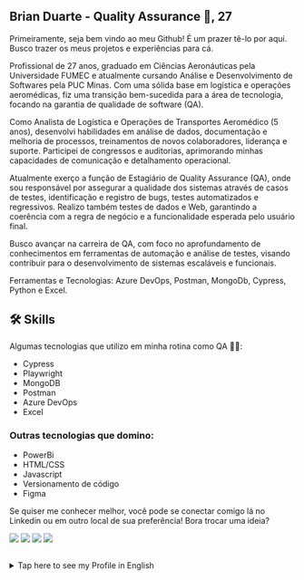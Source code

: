 ## Brian Duarte - Quality Assurance 🐞, 27

Primeiramente, seja bem vindo ao meu Github! É um prazer tê-lo por aqui. Busco trazer os meus projetos e experiências para cá. 

Profissional de 27 anos, graduado em Ciências Aeronáuticas pela Universidade FUMEC e atualmente cursando Análise e Desenvolvimento de Softwares pela PUC Minas. Com uma sólida base em logística e operações aeromédicas, fiz uma transição bem-sucedida para a área de tecnologia, focando na garantia de qualidade de software (QA).

Como Analista de Logística e Operações de Transportes Aeromédico (5 anos), desenvolvi habilidades em análise de dados, documentação e melhoria de processos, treinamentos de novos colaboradores, liderança e suporte. Participei de congressos e auditorias, aprimorando minhas capacidades de comunicação e detalhamento operacional.

Atualmente exerço a função de Estagiário de Quality Assurance (QA), onde sou responsável por assegurar a qualidade dos sistemas através de casos de testes, identificação e registro de bugs, testes automatizados e regressivos. Realizo também testes de dados e Web, garantindo a coerência com a regra de negócio e a funcionalidade esperada pelo usuário final.

Busco avançar na carreira de QA, com foco no aprofundamento de conhecimentos em ferramentas de automação e análise de testes, visando contribuir para o desenvolvimento de sistemas escaláveis e funcionais.

Ferramentas e Tecnologias: Azure DevOps, Postman, MongoDb, Cypress, Python e Excel.

## 🛠 Skills

Algumas tecnologias que utilizo em minha rotina como QA 🔎🐞:
- Cypress
- Playwright
- MongoDB
- Postman
- Azure DevOps
- Excel

### Outras tecnologias que domino:
- PowerBi
- HTML/CSS
- Javascript
- Versionamento de código
- Figma

Se quiser me conhecer melhor, você pode se conectar comigo lá no Linkedin ou em outro local de sua preferência! Bora trocar uma ideia?

    
 <div> 
  <a href="https://instagram.com/brian_mduarte" target="_blank"><img src="https://img.shields.io/badge/-Instagram-%23E4405F?style=for-the-badge&logo=instagram&logoColor=white" target="_blank"></a> 
  <a href = "mailto:contatobraianmucioduarte@gmail.com"><img src="https://img.shields.io/badge/-Gmail-%23333?style=for-the-badge&logo=gmail&logoColor=white" target="_blank"></a>
  <a href="https://web.telegram.org/z/#-1752101086" target="_blank"><img src="https://img.shields.io/badge/Telegram-2CA5E0?style=for-the-badge&logo=telegram&logoColor=white" target="_blank"></a> 
   <a href="https://www.linkedin.com/in/brianmduarte/" target="_blank"><img src="https://img.shields.io/badge/-LinkedIn-%230077B5?style=for-the-badge&logo=linkedin&logoColor=white" target="_blank"></a>
<br>

##
<details>
<summary>Tap here to see my Profile in English</summary>

Welcome to my Github!

I'm glad you're here. This is where I share my projects and experiences.

I hold a Bachelor's degree in Aeronautical Sciences and am currently graduating in Systems Analysis and Development from PUC Minas. I have 5 years of solid experience in the logistics industry, where I developed skills in process optimization, data and indicator analysis, and proposing strategies for senior management.

During my time in logistics, I led successful projects that resulted in significant improvements in operational efficiency and cost reduction. I also gave lectures and contributed to the integration and training of new employees.

I am currently a QA (Quality Assurance) intern, where I am honing my skills in test automation, bug analysis, and code review. I have also been using agile methodologies to ensure software quality, performing white box and black box testing.

I have been striving to combine my previous experiences with the QA area, in order to become a highly qualified professional, contributing to the development of innovative and high-quality software.

### Skills
Some technologies I use in my QA routine :

- Orange Testing
- MongoDB
- Postman
- Azure DevOps
- Excel (data validation)

### Other technologies I master:

- PowerBi
- HTML/CSS
- Javascript
- Code versioning
- Figma

If you want to get to know me better, you can connect with me on Linkedin! Let's chat?

</details>

 
</div>   
